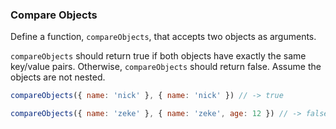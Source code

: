 ### Compare Objects

Define a function, `compareObjects`, that accepts two objects as arguments.

`compareObjects` should return true if both objects have exactly the same
key/value pairs. Otherwise, `compareObjects` should return false. Assume the
objects are not nested.

```javascript
compareObjects({ name: 'nick' }, { name: 'nick' }) // -> true

compareObjects({ name: 'zeke' }, { name: 'zeke', age: 12 }) // -> false
```
    